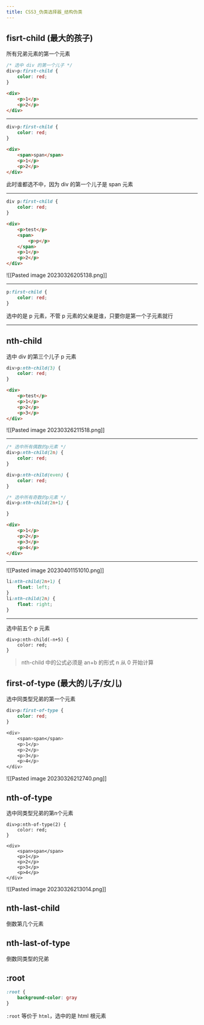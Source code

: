 ```yaml
---
title: CSS3_伪类选择器_结构伪类
---
```

## fisrt-child (最大的孩子)

所有兄弟元素的第一个元素 

```css
/* 选中 div 的第一个儿子 */
div>p:first-child {  
    color: red;  
}
```

```html
<div>  
    <p>1</p>  
    <p>2</p>  
</div>
```

---

```css
div>p:first-child {  
    color: red;  
}
```

```html
<div>  
    <span>span</span>  
    <p>1</p>  
    <p>2</p>  
</div>
```

此时谁都选不中，因为 div 的第一个儿子是 span 元素 

---

```css
div p:first-child {  
    color: red;  
}
```

```html
<div>  
    <p>test</p>  
    <span>  
        <p>p</p>  
    </span>  
    <p>1</p>  
    <p>2</p>  
</div>
```

![[Pasted image 20230326205138.png]]

---

```css
p:first-child {  
    color: red;  
}
```

选中的是 p 元素，不管 p 元素的父亲是谁，只要你是第一个子元素就行 

---

## nth-child

选中 div 的第三个儿子 p 元素 

```css
div>p:nth-child(3) {  
    color: red;  
}
```

```html
<div>  
    <p>test</p>  
    <p>1</p>  
    <p>2</p>  
    <p>3</p>  
</div>
```


![[Pasted image 20230326211518.png]]

---

```css
/* 选中所有偶数的p元素 */
div>p:nth-child(2n) {  
    color: red;  
}

div>p:nth-child(even) {  
    color: red;  
}

/* 选中所有奇数的p元素 */
div>p:nth-child(2n+1) {

}
```


```html
<div>  
    <p>1</p>  
    <p>2</p>  
    <p>3</p>  
    <p>4</p>  
</div>
```

---

![[Pasted image 20230401151010.png]]


```css
li:nth-child(2n+1) {
	float: left;
}
li:nth-child(2n) {
	float: right;
}
```


--- 

选中前五个 p 元素 

```
div>p:nth-child(-n+5) {  
    color: red;  
}
```

>nth-child 中的公式必须是 an+b 的形式 
>n 从 0 开始计算 

## first-of-type (最大的儿子/女儿)

选中同类型兄弟的第一个元素 

```css
div>p:first-of-type {  
    color: red;  
}
```

```css
<div>  
    <span>span</span>  
    <p>1</p>  
    <p>2</p>  
    <p>3</p>  
    <p>4</p>  
</div>
```

![[Pasted image 20230326212740.png]]

## nth-of-type

选中同类型兄弟的第n个元素 

```
div>p:nth-of-type(2) {  
    color: red;  
}
```

```
<div>  
    <span>span</span>  
    <p>1</p>  
    <p>2</p>  
    <p>3</p>  
    <p>4</p>  
</div>
```

![[Pasted image 20230326213014.png]]

## nth-last-child 

倒数第几个元素 

## nth-last-of-type 

倒数同类型的兄弟

## :root

```css
:root {
	background-color: gray
}
```

`:root` 等价于 `html`，选中的是 html 根元素

